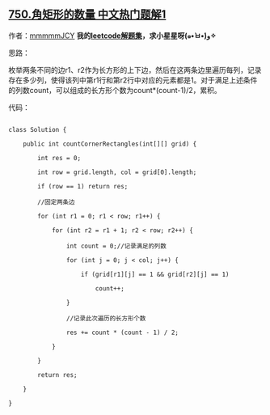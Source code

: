 ## [750.角矩形的数量 中文热门题解1](https://leetcode.cn/problems/number-of-corner-rectangles/solutions/100000/java-by-zxy0917-16)

作者：[mmmmmJCY](https://leetcode.cn/u/mmmmmJCY)
**我的[leetcode解题集](https://github.com/JuiceZhou/Leetcode)，求小星星呀(๑•̀ㅂ•́)و✧**

思路：

枚举两条不同的边r1、r2作为长方形的上下边，然后在这两条边里遍历每列，记录存在多少列，使得该列中第r1行和第r2行中对应的元素都是1。对于满足上述条件的列数count，可以组成的长方形个数为count*(count-1)/2，累积。

代码：

```
class Solution {
    public int countCornerRectangles(int[][] grid) {
        int res = 0;
        int row = grid.length, col = grid[0].length;
        if (row == 1) return res;
        //固定两条边
        for (int r1 = 0; r1 < row; r1++) {
            for (int r2 = r1 + 1; r2 < row; r2++) {
                int count = 0;//记录满足的列数
                for (int j = 0; j < col; j++) {
                    if (grid[r1][j] == 1 && grid[r2][j] == 1)
                        count++;
                }
                //记录此次遍历的长方形个数
                res += count * (count - 1) / 2;
            }
        }
        return res;
    }
}
```
